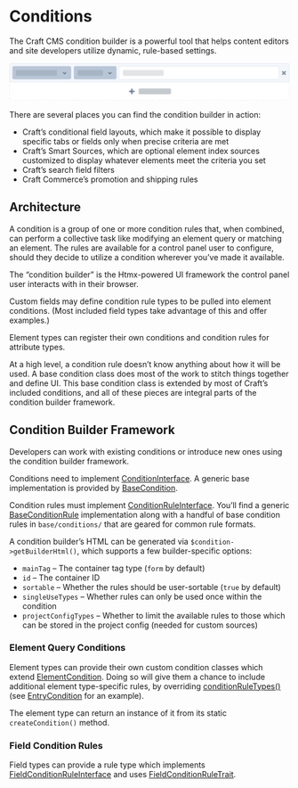 # Conditions

The Craft CMS condition builder is a powerful tool that helps content editors and site developers utilize dynamic, rule-based settings.

![Abstracted illustration of a condition builder with a criteria row and an add button](../images/abstracted-condition.png)

There are several places you can find the condition builder in action:

- Craft’s conditional field layouts, which make it possible to display specific tabs or fields only when precise criteria are met
- Craft’s Smart Sources, which are optional element index sources customized to display whatever elements meet the criteria you set
- Craft’s search field filters
- Craft Commerce’s promotion and shipping rules

## Architecture

A condition is a group of one or more condition rules that, when combined, can perform a collective task like modifying an element query or matching an element. The rules are available for a control panel user to configure, should they decide to utilize a condition wherever you’ve made it available.

The “condition builder” is the Htmx-powered UI framework the control panel user interacts with in their browser.

Custom fields may define condition rule types to be pulled into element conditions. (Most included field types take advantage of this and offer examples.)

Element types can register their own conditions and condition rules for attribute types.

At a high level, a condition rule doesn’t know anything about how it will be used. A base condition class does most of the work to stitch things together and define UI. This base condition class is extended by most of Craft’s included conditions, and all of these pieces are integral parts of the condition builder framework.

## Condition Builder Framework

Developers can work with existing conditions or introduce new ones using the condition builder framework.

Conditions need to implement [ConditionInterface](craft4:craft\base\conditions\ConditionInterface). A generic base implementation is provided by [BaseCondition](craft4:craft\base\conditions\BaseCondition).

Condition rules must implement [ConditionRuleInterface](craft4:craft\base\conditions\ConditionRuleInterface). You’ll find a generic [BaseConditionRule](craft4:craft\base\conditions\BaseConditionRule) implementation along with a handful of base condition rules in `base/conditions/` that are geared for common rule formats.

A condition builder’s HTML can be generated via `$condition->getBuilderHtml()`, which supports a few builder-specific options:

- `mainTag` – The container tag type (`form` by default)
- `id` – The container ID
- `sortable` – Whether the rules should be user-sortable (`true` by default)
- `singleUseTypes` – Whether rules can only be used once within the condition
- `projectConfigTypes` – Whether to limit the available rules to those which can be stored in the project config (needed for custom sources)

### Element Query Conditions

Element types can provide their own custom condition classes which extend [ElementCondition](craft4:craft\elements\conditions\ElementCondition). Doing so will give them a chance to include additional element type-specific rules, by overriding [conditionRuleTypes()](craft4:craft\elements\conditions\ElementCondition::conditionRuleTypes()) (see [EntryCondition](craft4:\craft\elements\conditions\entries\EntryCondition) for an example).

The element type can return an instance of it from its static `createCondition()` method.

### Field Condition Rules

Field types can provide a rule type which implements [FieldConditionRuleInterface](craft4:\craft\fields\conditions\FieldConditionRuleInterface) and uses [FieldConditionRuleTrait](craft4:craft\fields\conditions\FieldConditionRuleTrait).
